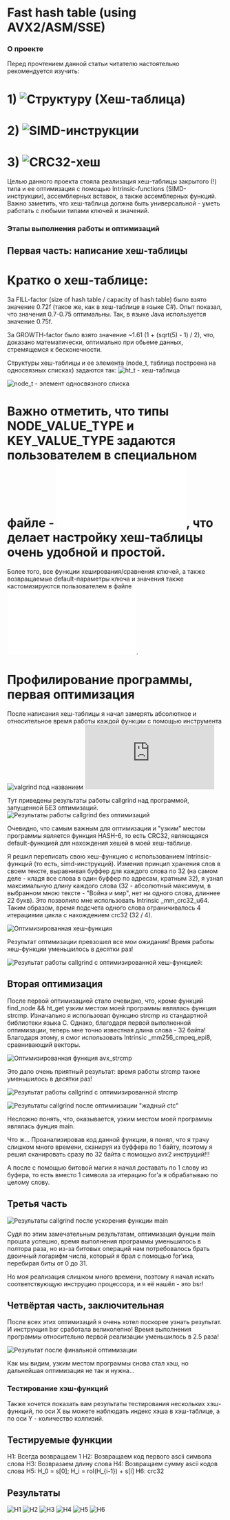 # Fast hash table (using AVX2/ASM/SSE)

### О проекте

Перед прочтением данной статьи читателю настоятельно рекомендуется изучить:
# 1) ![Структуру (Хеш-таблица)](https://en.wikipedia.org/wiki/Hash_table)
# 2) ![SIMD-инструкции](https://ru.wikipedia.org/wiki/SIMD)
# 3) ![CRC32-хеш](https://en.wikipedia.org/wiki/Cyclic_redundancy_check)

Целью данного проекта стояла реализация хеш-таблицы закрытого (!) типа и ее оптимизация с помощью Intrinsic-functions (SIMD-инструкции), ассемблерных вставок, а также ассемблерных функций. Важно заметить, что хеш-таблица должна быть универсальной - уметь работать с любыми типами ключей и значений. 

### Этапы выполнения работы и оптимизаций

##  Первая часть: написание хеш-таблицы

# Кратко о хеш-таблице:

За FILL-factor (size of hash table / capacity of hash table) было взято значение 0.72f (такое же, как в хеш-таблице в языке C#).
Опыт показал, что значения 0.7-0.75 оптимальны. Так, в языке Java используется значение 0.75f.

За GROWTH-factor было взято значение ~1.61 (1 + (sqrt(5) - 1) / 2), что, доказано математически, оптимально при обьеме данных, стремящемся к бесконечности.

Структуры хеш-таблицы и ее элемента (node_t, таблица построена на односвязных списках) задаются так:
![ht_t - хеш-таблица](img/ht_typedef.png)

![node_t - элемент односвязного списка](img/node_type.png)

# Важно отметить, что типы NODE_VALUE_TYPE и KEY_VALUE_TYPE задаются пользователем в специальном файле - ![types_config.h](src/asm_optimise/types_config.h), что делает настройку хеш-таблицы очень удобной и простой.
Более того, все функции хеширования/сравнения ключей, а также возвращаемые default-параметры ключа и значения также кастомизируются  пользователем в файле ![types_config](src/asm_optimise/types_config.h).



# Профилирование программы, первая оптимизация

После написания хеш-таблицы я начал замерять абсолютное и относительное время работы каждой функции с помощью инструмента ![valgrind](https://valgrind.org/) под названием ![callgrind](https://valgrind.org/docs/manual/cl-manual.html) 

Тут приведены результаты работы callgrind над программой, запущенной БЕЗ оптимизаций.
![Результаты работы callgrind без оптимизаций](link)

Очевидно, что самым важным для оптимизации и "узким" местом программы является функция HASH-6, то есть CRC32, являющаяся default-функцией для нахождения хешей в моей хеш-таблице. 

Я решил переписать свою хеш-функцию с использованием Intrinsic-функций (то есть, simd-инструкций). Изменив принцип хранения слов в своем тексте, выравнивая буффер для каждого слова по 32 (на самом деле - кладя все слова в один буффер по адресам, кратным 32), я узнал максимальную длину каждого слова (32 - абсолютный максимум, в выбранном мною тексте - "Война и мир", нет ни одного слова, длиннее 22 букв).
Это позволило мне использовать Intrinsic _mm_crc32_u64. Таким образом, время подсчета одного слова ограничивалось 4 итерациями цикла с нахождением crc32 (32 / 4). 

![Оптимизированная хеш-функция](img/optimized_hash.png)

Результат оптимизации превзошел все мои ожидания! Время работы хеш-функции уменьшилось в десятки раз!

![Результат работы callgrind с оптимизированной хеш-функцией](img/with_hash_callgrind.png):

## Вторая оптимизация

После первой оптимизацией стало очевидно, что, кроме функций find_node && ht_get узким местом моей программы являлась функция strcmp.
Изначально я использовал функцию strcmp из стандартной библиотеки языка C. Однако, благодаря первой выполненной оптимизации, теперь мне точно известная длина слова - 32 байта! Благодаря этому, я смог использовать Intrinsic _mm256_cmpeq_epi8, сравнивающий векторы.

![Оптимизированная функция avx_strcmp](img/avx_strcmp.png)

Это дало очень приятный результат: время работы strcmp также уменьшилось в десятки раз!


![Результат работы callgrind с оптимизированной strcmp](img/callgrind_strcmp_optimized.png)

![Результаты callgrind после оптимиизации "жадный ctc"](https://user-images.githubusercontent.com/26509840/162766453-e325da7f-419a-4c08-a219-f605c628c295.png)

Несложно понять, что, оказывается, узким местом моей программы являлась фунция main.

Что ж... Проанализировав код данной функции, я понял, что я трачу слишком много времени, сканируя из буффера по 1 байту, поэтому я решил сканировать сразу по 32 байта с помощью avx2 инструций!!! 

А после с помощью битовой магии я начал доставать по 1 слову из буфера, то есть вместо 1 символа за итерацию for'а я обрабатываю по целому слову.

## Третья часть

![Результаты callgrind после ускорения функции main](https://user-images.githubusercontent.com/26509840/162767165-36ca153c-f0c8-44a4-82d2-498608216783.png)

Судя по этим замечательным результатам, оптимизация фунции main прошла успешно, время выполнения программы уменьшилось в полтора раза, но из-за битовых операций нам потребовалось брать двоичный логарифм числа, который я брал с помощью for'ика, перебирая биты от 0 до 31.

Но моя реализация слишком много времени, поэтому я начал искать соответствующую инструцию процессора, и я её нашёл - это bsr!

## Четвёртая часть, заключительная

После всех этих оптимизаций я очень хотел поскорее узнать результат. И инструкция bsr сработала великолепно! Время выполнения программы относительно первой реализации уменьшилось в 2.5 раза!

![Результат после финальной оптимизации](https://user-images.githubusercontent.com/26509840/162768151-1c053a67-07e0-42e9-91ba-1aea39fac98c.png)

Как мы видим, узким местом программы снова стал хэш, но дальнейшая оптимизация не так и нужна...

### Тестирование хэш-функций

Также хочется показать вам результаты тестирования нескольких хэш-функций, по оси X вы можете наблюдать индекс хэша в хэш-таблице, а по оси Y - количество коллизий.

## Тестируемые функции

H1: Всегда возвращаем 1
H2: Возвращаем код первого ascii символа слова
H3: Возвразаем длину слова
H4: Возвращаем сумму ascii кодов слова
H5: H_0 = s[0]; H_i = rol(H_{i-1}) + s[i]
H6: crc32

## Результаты

![H1](https://user-images.githubusercontent.com/26509840/162768440-144869f7-aadc-4a4e-949b-acfa8fb1b209.png)
![H2](https://user-images.githubusercontent.com/26509840/162768447-98192dba-4395-4743-9345-136898861e26.png)
![H3](https://user-images.githubusercontent.com/26509840/162768451-f1271be9-a9da-4e1a-bba5-4c6ad664c6fe.png)
![H4](https://user-images.githubusercontent.com/26509840/162768452-158e9da8-a071-4402-b791-b1b8900b2d65.png)
![H5](https://user-images.githubusercontent.com/26509840/162768453-51ec6ef5-3046-42b1-8821-135560c6d652.png)
![H6](https://user-images.githubusercontent.com/26509840/162768456-a7de5b66-d2c0-453c-a657-371fd43b1036.png)

